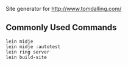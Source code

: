 Site generator for http://www.tomdalling.com/

Commonly Used Commands
----------------------

    lein midje
    lein midje :autotest
    lein ring server
    lein build-site
